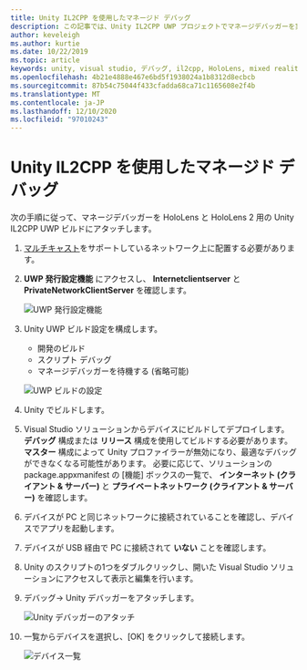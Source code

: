 ```yaml
---
title: Unity IL2CPP を使用したマネージド デバッグ
description: この記事では、Unity IL2CPP UWP プロジェクトでマネージデバッガーを実行する方法について説明します。
author: keveleigh
ms.author: kurtie
ms.date: 10/22/2019
ms.topic: article
keywords: unity, visual studio, デバッグ, il2cpp, HoloLens, mixed reality ヘッドセット, windows mixed reality ヘッドセット, 仮想 reality ヘッドセット, UWP
ms.openlocfilehash: 4b21e4888e467e6bd5f1938024a1b8312d8ecbcb
ms.sourcegitcommit: 87b54c75044f433cfadda68ca71c1165608e2f4b
ms.translationtype: MT
ms.contentlocale: ja-JP
ms.lasthandoff: 12/10/2020
ms.locfileid: "97010243"
---
```

# <a name="managed-debugging-with-unity-il2cpp"></a>Unity IL2CPP を使用したマネージド デバッグ

次の手順に従って、マネージデバッガーを HoloLens と HoloLens 2 用の Unity IL2CPP UWP ビルドにアタッチします。

1. [マルチキャスト](https://en.wikipedia.org/wiki/Multicast)をサポートしているネットワーク上に配置する必要があります。
2. **UWP 発行設定機能** にアクセスし、 **Internetclientserver** と **PrivateNetworkClientServer** を確認します。

    ![UWP 発行設定機能](images/il2cpp-debugging-capabilities.png)

3. Unity UWP ビルド設定を構成します。
    - 開発のビルド
    - スクリプト デバッグ
    - マネージデバッガーを待機する (省略可能)

    ![UWP ビルドの設定](images/il2cpp-debugging-build.png)

4. Unity でビルドします。
5. Visual Studio ソリューションからデバイスにビルドしてデプロイします。 **デバッグ** 構成または **リリース** 構成を使用してビルドする必要があります。 **マスター** 構成によって Unity プロファイラーが無効になり、最適なデバッグができなくなる可能性があります。 必要に応じて、ソリューションの package.appxmanifest の [機能] ボックスの一覧で、 **インターネット (クライアント & サーバー)** と **プライベートネットワーク (クライアント & サーバー)** を確認します。
6. デバイスが PC と同じネットワークに接続されていることを確認し、デバイスでアプリを起動します。
7. デバイスが USB 経由で PC に接続されて **いない** ことを確認します。
8. Unity のスクリプトの1つをダブルクリックし、開いた Visual Studio ソリューションにアクセスして表示と編集を行います。
9. デバッグ-> Unity デバッガーをアタッチします。

    ![Unity デバッガーのアタッチ](images/il2cpp-debugging-attach.png)

10. 一覧からデバイスを選択し、[OK] をクリックして接続します。

    ![デバイス一覧](images/il2cpp-debugging-machines.png)
